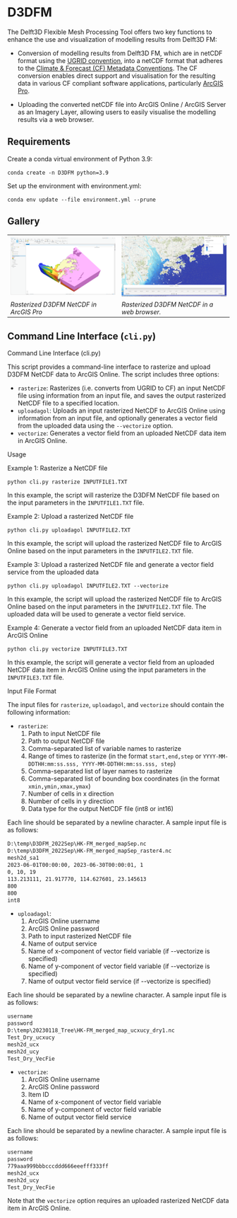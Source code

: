 # D3DFM
The Delft3D Flexible Mesh Processing Tool offers two key functions to enhance the use and visualization of modelling results from Delft3D FM:
* Conversion of modelling results from Delft3D FM, which are in netCDF format using the [UGRID convention](http://ugrid-conventions.github.io/ugrid-conventions/), into a netCDF format that adheres to the [Climate & Forecast (CF) Metadata Conventions](http://cfconventions.org/). The CF conversion enables direct support and visualisation for the resulting data in various CF compliant software applications, particularly [ArcGIS Pro](https://pro.arcgis.com/en/pro-app/latest/help/data/multidimensional/essential-netcdf-vocabulary.htm).

* Uploading the converted netCDF file into ArcGIS Online / ArcGIS Server as an Imagery Layer, allowing users to easily visualise the modelling results via a web browser.

## Requirements

Create a conda virtual environment of Python 3.9:

    conda create -n D3DFM python=3.9

Set up the environment with environment.yml:

    conda env update --file environment.yml --prune


## Gallery
|                                                                                                       |                                                                                                          |
|-------------------------------------------------------------------------------------------------------|----------------------------------------------------------------------------------------------------------|
| ![Photo 1](https://raw.githubusercontent.com/KenTSUI-dev/D3DFM/main/resources/ArcGISPro_D3DFM_nc.png) | ![Photo 2](https://raw.githubusercontent.com/KenTSUI-dev/D3DFM/main/resources/ArcGISOnline_D3DFM_nc.png) |
| *Rasterized D3DFM NetCDF in ArcGIS Pro*                                                               | *Rasterized D3DFM NetCDF  in a web browser.*                                                       |


## Command Line Interface (`cli.py`)
Command Line Interface (cli.py)

This script provides a command-line interface to rasterize and upload D3DFM NetCDF data to ArcGIS Online. The script includes three options:

- `rasterize`: Rasterizes (i.e. converts from UGRID to CF) an input NetCDF file using information from an input file, and saves the output rasterized NetCDF file to a specified location.
- `uploadagol`: Uploads an input rasterized NetCDF to ArcGIS Online using information from an input file, and optionally generates a vector field from the uploaded data using the `--vectorize` option.
- `vectorize`: Generates a vector field from an uploaded NetCDF data item in ArcGIS Online.

Usage

Example 1: Rasterize a NetCDF file

```
python cli.py rasterize INPUTFILE1.TXT
```

In this example, the script will rasterize the D3DFM NetCDF file based on the input parameters in the `INPUTFILE1.TXT` file.

Example 2: Upload a rasterized NetCDF file

```
python cli.py uploadagol INPUTFILE2.TXT
```

In this example, the script will upload the rasterized NetCDF file to ArcGIS Online based on the input parameters in the `INPUTFILE2.TXT` file.

Example 3: Upload a rasterized NetCDF file and generate a vector field service from the uploaded data

```
python cli.py uploadagol INPUTFILE2.TXT --vectorize
```

In this example, the script will upload the rasterized NetCDF file to ArcGIS Online based on the input parameters in the `INPUTFILE2.TXT` file. The uploaded data will be used to generate a vector field service.

Example 4: Generate a vector field from an uploaded NetCDF data item in ArcGIS Online

```
python cli.py vectorize INPUTFILE3.TXT
```

In this example, the script will generate a vector field from an uploaded NetCDF data item in ArcGIS Online using the input parameters in the `INPUTFILE3.TXT` file.

Input File Format

The input files for `rasterize`, `uploadagol`, and `vectorize` should contain the following information:

- `rasterize`:
    1. Path to input NetCDF file
    2. Path to output NetCDF file
    3. Comma-separated list of variable names to rasterize
    4. Range of times to rasterize (in the format `start,end,step` or `YYYY-MM-DDTHH:mm:ss.sss, YYYY-MM-DDTHH:mm:ss.sss, step`)
    5. Comma-separated list of layer names to rasterize
    6. Comma-separated list of bounding box coordinates (in the format `xmin,ymin,xmax,ymax`)
    7. Number of cells in x direction
    8. Number of cells in y direction
    9. Data type for the output NetCDF file (int8 or int16)

Each line should be separated by a newline character. A sample input file is as follows:

```
D:\temp\D3DFM_2022Sep\HK-FM_merged_mapSep.nc
D:\temp\D3DFM_2022Sep\HK-FM_merged_mapSep_raster4.nc
mesh2d_sa1
2023-06-01T00:00:00, 2023-06-30T00:00:01, 1
0, 10, 19
113.213111, 21.917770, 114.627601, 23.145613
800
800
int8
```

- `uploadagol`:
    1. ArcGIS Online username
    2. ArcGIS Online password
    3. Path to input rasterized NetCDF file
    4. Name of output service
    5. Name of x-component of vector field variable (if --vectorize is specified)
    6. Name of y-component of vector field variable (if --vectorize is specified)
    7. Name of output vector field service (if --vectorize is specified)


Each line should be separated by a newline character. A sample input file is as follows:

```
username
password
D:\temp\20230118_Tree\HK-FM_merged_map_ucxucy_dry1.nc
Test_Dry_ucxucy
mesh2d_ucx
mesh2d_ucy
Test_Dry_VecFie
```

- `vectorize`:
    1. ArcGIS Online username
    2. ArcGIS Online password
    3. Item ID
    4. Name of x-component of vector field variable
    5. Name of y-component of vector field variable
    6. Name of output vector field service

Each line should be separated by a newline character. A sample input file is as follows:

```
username
password
779aaa999bbbcccddd666eeefff333ff
mesh2d_ucx
mesh2d_ucy
Test_Dry_VecFie
```

Note that the `vectorize` option requires an uploaded rasterized NetCDF data item in ArcGIS Online.
